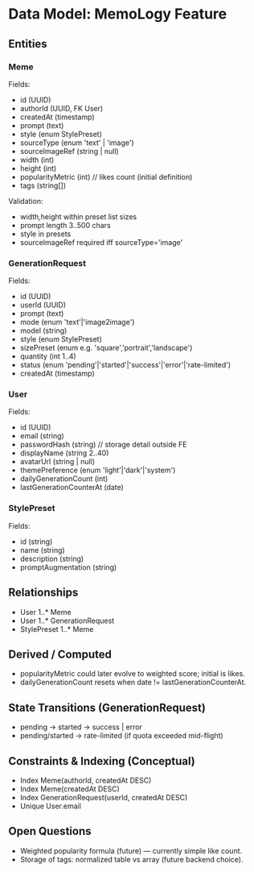 # Data Model: MemoLogy Feature

## Entities

### Meme
Fields:
- id (UUID)
- authorId (UUID, FK User)
- createdAt (timestamp)
- prompt (text)
- style (enum StylePreset)
- sourceType (enum 'text' | 'image')
- sourceImageRef (string | null)
- width (int)
- height (int)
- popularityMetric (int) // likes count (initial definition)
- tags (string[])

Validation:
- width,height within preset list sizes
- prompt length 3..500 chars
- style in presets
- sourceImageRef required iff sourceType='image'

### GenerationRequest
Fields:
- id (UUID)
- userId (UUID)
- prompt (text)
- mode (enum 'text'|'image2image')
- model (string)
- style (enum StylePreset)
- sizePreset (enum e.g. 'square','portrait','landscape')
- quantity (int 1..4)
- status (enum 'pending'|'started'|'success'|'error'|'rate-limited')
- createdAt (timestamp)

### User
Fields:
- id (UUID)
- email (string)
- passwordHash (string) // storage detail outside FE
- displayName (string 2..40)
- avatarUrl (string | null)
- themePreference (enum 'light'|'dark'|'system')
- dailyGenerationCount (int)
- lastGenerationCounterAt (date)

### StylePreset
Fields:
- id (string)
- name (string)
- description (string)
- promptAugmentation (string)

## Relationships
- User 1..* Meme
- User 1..* GenerationRequest
- StylePreset 1..* Meme

## Derived / Computed
- popularityMetric could later evolve to weighted score; initial is likes.
- dailyGenerationCount resets when date != lastGenerationCounterAt.

## State Transitions (GenerationRequest)
- pending -> started -> success | error
- pending/started -> rate-limited (if quota exceeded mid-flight)

## Constraints & Indexing (Conceptual)
- Index Meme(authorId, createdAt DESC)
- Index Meme(createdAt DESC)
- Index GenerationRequest(userId, createdAt DESC)
- Unique User.email

## Open Questions
- Weighted popularity formula (future) — currently simple like count.
- Storage of tags: normalized table vs array (future backend choice).
